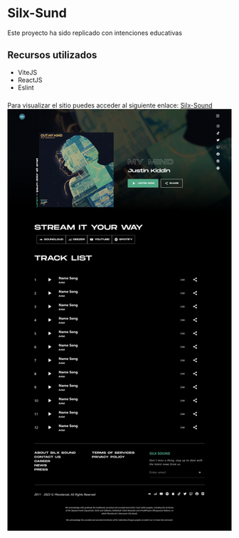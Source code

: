 # Silx-Sund

Este proyecto ha sido replicado con intenciones educativas

## Recursos utilizados

- ViteJS
- ReactJS
- Eslint

###
Para visualizar el sitio puedes acceder al siguiente enlace:
[Silx-Sound](https://adryanovie2.github.io/silx-sound/)
![alt text](https://github.com/AdryanOvie2/silx-sound/blob/main/readme.png)
